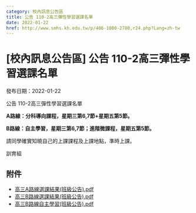 ```yaml
---
category: 校內訊息公告區
title: 公告 110-2高三彈性學習選課名單
date: 2022-01-22
href: http://www.smhs.kh.edu.tw/p/406-1000-2780,r24.php?Lang=zh-tw
---
```


# [校內訊息公告區] 公告 110-2高三彈性學習選課名單

發布日期：2022-01-22

<div><div></div><div><p><span><span>公告 110-2高三彈性學習選課名單</span></span><p><strong><span><span>A路線：分科導向課程，星期三第6,7節+星期五第5節。</span></span></strong><p><strong><span><span>B路線：自主學習，星期三第6,7節；進階微課程，星期五第5節。</span></span></strong><p><span><span></span></span><p><span><span>請同學確實知曉自己的上課課程及上課地點，準時上課。</span></span><p><span>訓育組</span></div></div>

## 附件

- [高三A路線選課結果(班級公告).pdf](https://www.smhs.kh.edu.tw/var/file/0/1000/attach/64/pta_2455_8347824_18923.pdf)
- [高三B路線選課結果(班級公告).pdf](https://www.smhs.kh.edu.tw/var/file/0/1000/attach/64/pta_2456_6261072_18923.pdf)
- [高三B路線自主學習(班級公告).pdf](https://www.smhs.kh.edu.tw/var/file/0/1000/attach/64/pta_2457_5196834_18923.pdf)
